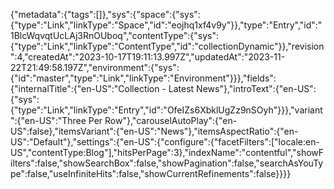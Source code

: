 {"metadata":{"tags":[]},"sys":{"space":{"sys":{"type":"Link","linkType":"Space","id":"eojhq1xf4v9y"}},"type":"Entry","id":"1BlcWqvqtUcLAj3RnOUboq","contentType":{"sys":{"type":"Link","linkType":"ContentType","id":"collectionDynamic"}},"revision":4,"createdAt":"2023-10-17T19:11:13.997Z","updatedAt":"2023-11-22T21:49:58.197Z","environment":{"sys":{"id":"master","type":"Link","linkType":"Environment"}}},"fields":{"internalTitle":{"en-US":"Collection - Latest News"},"introText":{"en-US":{"sys":{"type":"Link","linkType":"Entry","id":"OfeIZs6XbklUgZz9nSOyh"}}},"variant":{"en-US":"Three Per Row"},"carouselAutoPlay":{"en-US":false},"itemsVariant":{"en-US":"News"},"itemsAspectRatio":{"en-US":"Default"},"settings":{"en-US":{"configure":{"facetFilters":["locale:en-US","contentType:Blog"],"hitsPerPage":3},"indexName":"contentful","showFilters":false,"showSearchBox":false,"showPagination":false,"searchAsYouType":false,"useInfiniteHits":false,"showCurrentRefinements":false}}}}